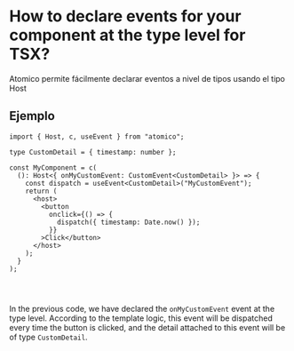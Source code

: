 # How to declare events for your component at the type level for TSX?

Atomico permite fácilmente declarar eventos a nivel de tipos usando el tipo Host

## Ejemplo

<pre class="language-tsx"><code class="lang-tsx">import { Host, c, useEvent } from "atomico";

type CustomDetail = { timestamp: number };

const MyComponent = c(
  (): Host&#x3C;{ onMyCustomEvent: CustomEvent&#x3C;CustomDetail> }> => {
    const dispatch = useEvent&#x3C;CustomDetail>("MyCustomEvent");
    return (
      &#x3C;host>
        &#x3C;button
          onclick={() => {
            dispatch({ timestamp: Date.now() });
          }}
        >Click&#x3C;/button>
      &#x3C;/host>
    );
  }
);

<strong>
</strong>
</code></pre>

In the previous code, we have declared the `onMyCustomEvent` event at the type level. According to the template logic, this event will be dispatched every time the button is clicked, and the detail attached to this event will be of type `CustomDetail`.
